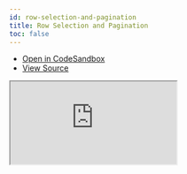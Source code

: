 ```yaml
---
id: row-selection-and-pagination
title: Row Selection and Pagination
toc: false
---
```


- [Open in CodeSandbox](https://codesandbox.io/s/github/tannerlinsley/react-table/tree/master/examples/row-selection)
- [View Source](https://github.com/tannerlinsley/react-table/tree/master/examples/row-selection)

<iframe
  src="https://codesandbox.io/embed/github/tannerlinsley/react-table/tree/master/examples/row-selection-and-pagination?autoresize=1&fontsize=14&theme=dark"
  title="tannerlinsley/react-table: row-selection-and-pagination"
  sandbox="allow-forms allow-modals allow-popups allow-presentation allow-same-origin allow-scripts"
  style={{
    width: '100%',
    height: '80vh',
    border: '0',
    borderRadius: 8,
    overflow: 'hidden',
    position: 'static',
    zIndex: 0,
  }}
></iframe>
